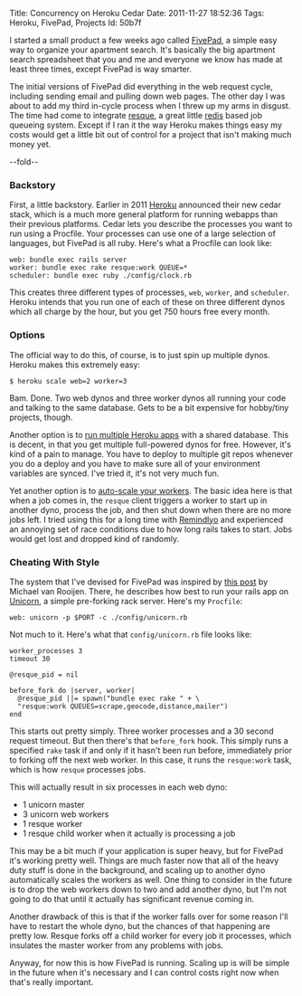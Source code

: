 Title: Concurrency on Heroku Cedar
Date:  2011-11-27 18:52:36
Tags:  Heroku, FivePad, Projects
Id:    50b7f

I started a small product a few weeks ago called [FivePad][], a simple easy way to organize your apartment search. It's basically the big apartment search spreadsheet that you and me and everyone we know has made at least three times, except FivePad is way smarter.

The initial versions of FivePad did everything in the web request cycle, including sending email and pulling down web pages. The other day I was about to add my third in-cycle process when I threw up my arms in disgust. The time had come to integrate [resque][], a great little [redis][] based job queueing system. Except if I ran it the way Heroku makes things easy my costs would get a little bit out of control for a project that isn't making much money yet.

[FivePad]: https://www.fivepad.me
[redis]: http://redis.io
[resque]: https://github.com/defunkt/resque
[Heroku]: http://www.heroku.com
[multi-heroku]: http://blog.nofail.de/2011/07/heroku-cedar-background-jobs-for-free/
[heroku-unicorn]: http://michaelvanrooijen.com/articles/2011/06/01-more-concurrency-on-a-single-heroku-dyno-with-the-new-celadon-cedar-stack/
[Unicorn]: http://unicorn.bogomips.org/
[auto-scale]: http://verboselogging.com/2010/07/30/auto-scale-your-resque-workers-on-heroku
[remindlyo]: https://www.remindlyo.com

--fold--

### Backstory

First, a little backstory. Earlier in 2011 [Heroku][] announced their new cedar stack, which is a much more general platform for running webapps than their previous platforms. Cedar lets you describe the processes you want to run using a Procfile. Your processes can use one of a large selection of languages, but FivePad is all ruby. Here's what a Procfile can look like:

    web: bundle exec rails server
    worker: bundle exec rake resque:work QUEUE=*
    scheduler: bundle exec ruby ./config/clock.rb
    
This creates three different types of processes, `web`, `worker`, and `scheduler`. Heroku intends that you run one of each of these on three different dynos which all charge by the hour, but you get 750 hours free every month.

### Options

The official way to do this, of course, is to just spin up multiple dynos. Heroku makes this extremely easy:

    $ heroku scale web=2 worker=3
    
Bam. Done. Two web dynos and three worker dynos all running your code and talking to the same database. Gets to be a bit expensive for hobby/tiny projects, though.

Another option is to [run multiple Heroku apps][multi-heroku] with a shared database. This is decent, in that you get multiple full-powered dynos for free. However, it's kind of a pain to manage. You have to deploy to multiple git repos whenever you do a deploy and you have to make sure all of your environment variables are synced. I've tried it, it's not very much fun.

Yet another option is to [auto-scale your workers][auto-scale]. The basic idea here is that when a job comes in, the `resque` client triggers a worker to start up in another dyno, process the job, and then shut down when there are no more jobs left. I tried using this for a long time with [Remindlyo][] and experienced an annoying set of race conditions due to how long rails takes to start. Jobs would get lost and dropped kind of randomly.

### Cheating With Style

The system that I've devised for FivePad was inspired by [this post][heroku-unicorn] by Michael van Rooijen. There, he describes how best to run your rails app on [Unicorn][], a simple pre-forking rack server. Here's my `Procfile`:

    web: unicorn -p $PORT -c ./config/unicorn.rb
    
Not much to it. Here's what that `config/unicorn.rb` file looks like:

    worker_processes 3
    timeout 30
    
    @resque_pid = nil
    
    before_fork do |server, worker|
      @resque_pid ||= spawn("bundle exec rake " + \
      "resque:work QUEUES=scrape,geocode,distance,mailer")
    end
    
This starts out pretty simply. Three worker processes and a 30 second request timeout. But then there's that `before_fork` hook. This simply runs a specified `rake` task if and only if it hasn't been run before, immediately prior to forking off the next web worker. In this case, it runs the `resque:work` task, which is how `resque` processes jobs.

This will actually result in six processes in each web dyno:

 * 1 unicorn master
 * 3 unicorn web workers
 * 1 resque worker
 * 1 resque child worker when it actually is processing a job

This may be a bit much if your application is super heavy, but for FivePad it's working pretty well. Things are much faster now that all of the heavy duty stuff is done in the background, and scaling up to another dyno automatically scales the workers as well. One thing to consider in the future is to drop the web workers down to two and add another dyno, but I'm not going to do that until it actually has significant revenue coming in.

Another drawback of this is that if the worker falls over for some reason I'll have to restart the whole dyno, but the chances of that happening are pretty low. Resque forks off a child worker for every job it processes, which insulates the master worker from any problems with jobs. 

Anyway, for now this is how FivePad is running. Scaling up is will be simple in the future when it's necessary and I can control costs right now when that's really important. 
